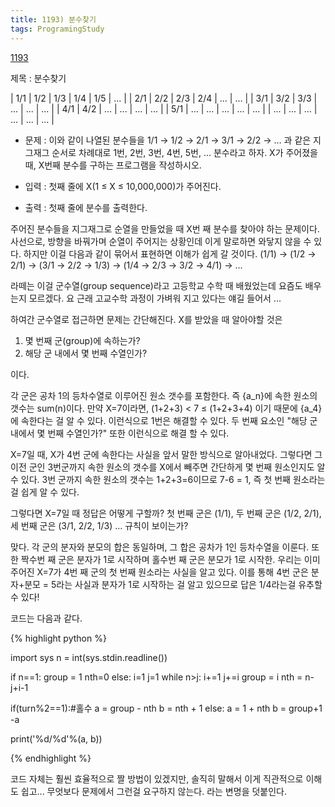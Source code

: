 ```yaml
---
title: 1193) 분수찾기
tags: ProgramingStudy
---
```


[1193](https://www.acmicpc.net/problem/1193)


제목 : 분수찾기


| 1/1 | 1/2 | 1/3 | 1/4 | 1/5 | ... |
| 2/1 | 2/2 | 2/3 | 2/4 | ... | ... |
| 3/1 | 3/2 | 3/3 | ... | ... | ... |
| 4/1 | 4/2 | ... | ... | ... | ... |
| 5/1 | ... | ... | ... | ... | ... |
| ... | ... | ... | ... | ... | ... |

- 문제 : 이와 같이 나열된 분수들을 1/1 → 1/2 → 2/1 → 3/1 → 2/2 → … 과 같은 지그재그 순서로 차례대로 1번, 2번, 3번, 4번, 5번, … 분수라고 하자. X가 주어졌을 때, X번째 분수를 구하는 프로그램을 작성하시오.

- 입력 : 첫째 줄에 X(1 ≤ X ≤ 10,000,000)가 주어진다.
- 출력 : 첫째 줄에 분수를 출력한다.

주어진 분수들을 지그재그로 순열을 만들었을 때 X번 째 분수를 찾아야 하는 문제이다. 사선으로, 방향을 바꿔가며 순열이 주어지는 상황인데 이게 말로하면 와닿지 않을 수 있다. 하지만 이걸 다음과 같이 묶어서 표현하면 이해가 쉽게 갈 것이다.
(1/1) → (1/2 → 2/1) → (3/1 → 2/2 → 1/3) → (1/4 → 2/3 → 3/2 → 4/1) → …

라떼는 이걸 군수열(group sequence)라고 고등학교 수학 때 배웠었는데 요즘도 배우는지 모르겠다. 요 근래 고교수학 과정이 가벼워 지고 있다는 얘길 들어서 ...

하여간 군수열로 접근하면 문제는 간단해진다. X를 받았을 때 알아야할 것은

1. 몇 번째 군(group)에 속하는가?
2. 해당 군 내에서 몇 번째 수열인가?

이다.

각 군은 공차 1의 등차수열로 이루어진 원소 갯수를 포함한다. 즉 {a_n}에 속한 원소의 갯수는 sum(n)이다. 만약 X=7이라면, (1+2+3) < 7 ≤ (1+2+3+4) 이기 때문에 {a_4}에 속한다는 걸 알 수 있다. 이런식으로 1번은 해결할 수 있다. 두 번째 요소인 "해당 군 내에서 몇 번째 수열인가?" 또한 이런식으로 해결 할 수 있다.

X=7일 때, X가 4번 군에 속한다는 사실을 앞서 말한 방식으로 알아내었다. 그렇다면 그 이전 군인 3번군까지 속한 원소의 갯수를 X에서 빼주면 간단하게 몇 번째 원소인지도 알 수 있다. 3번 군까지 속한 원소의 갯수는 1+2+3=6이므로 7-6 = 1, 즉 첫 번째 원소라는걸 쉽게 알 수 있다.

그렇다면 X=7일 때 정답은 어떻게 구할까? 첫 번째 군은 (1/1), 두 번째 군은 (1/2, 2/1), 세 번째 군은 (3/1, 2/2, 1/3) … 규칙이 보이는가?

맞다. 각 군의 분자와 분모의 합은 동일하며, 그 합은 공차가 1인 등차수열을 이룬다. 또한 짝수번 째 군은 분자가 1로 시작하며 홀수번 째 군은 분모가 1로 시작한. 우리는 이미 주어진 X=7가 4번 째 군의 첫 번째 원소라는 사실을 알고 있다. 이를 통해 4번 군은 분자+분모 = 5라는 사실과 분자가 1로 시작하는 걸 알고 있으므로 답은 1/4라는걸 유추할 수 있다!


코드는 다음과 같다.

{% highlight python %}

import sys
n = int(sys.stdin.readline())

if n==1:
    group = 1
    nth=0
else:
    i=1
    j=1
    while n>j:
        i+=1
        j+=i
    group = i
    nth = n-j+i-1

if(turn%2==1):#홀수
    a = group - nth
    b = nth + 1
else:
    a = 1 + nth
    b = group+1 -a

print('%d/%d'%(a, b))


{% endhighlight %}


코드 자체는 훨씬 효율적으로 짤 방법이 있겠지만, 솔직히 말해서 이게 직관적으로 이해도 쉽고... 무엇보다 문제에서 그런걸 요구하지 않는다. 라는 변명을 덧붙인다.










